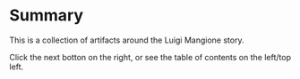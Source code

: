 # Summary

This is a collection of artifacts around the Luigi Mangione story.

Click the next botton on the right, or see the table of contents on the left/top left.